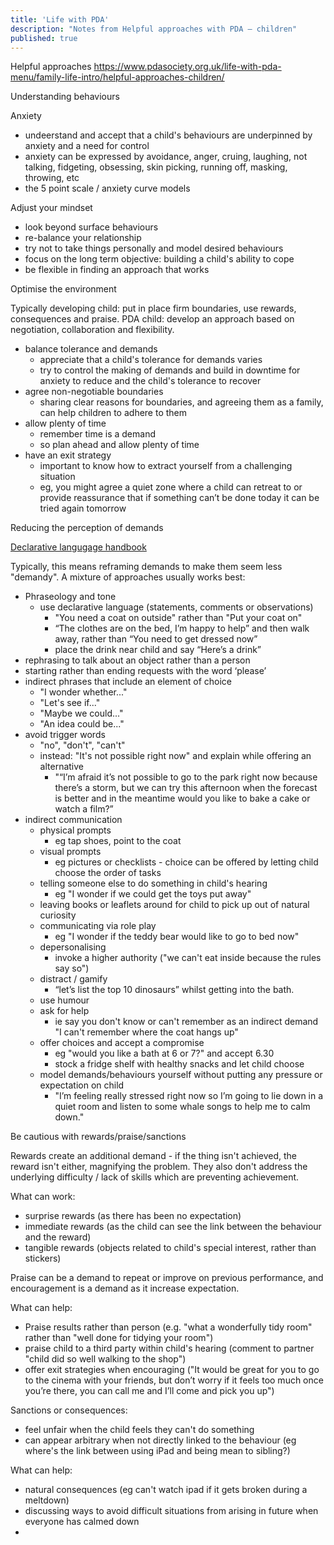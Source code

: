 ```yaml
---
title: 'Life with PDA'
description: "Notes from Helpful approaches with PDA – children"
published: true
---
```


Helpful approaches
https://www.pdasociety.org.uk/life-with-pda-menu/family-life-intro/helpful-approaches-children/

Understanding behaviours

Anxiety
- undeerstand and accept that a child's behaviours are underpinned by anxiety and a need for control
- anxiety can be expressed by avoidance, anger, cruing, laughing, not talking, fidgeting, obsessing, skin picking, running off, masking, throwing, etc
- the 5 point scale / anxiety curve models

Adjust your mindset

- look beyond surface behaviours
- re-balance your relationship
-  try not to take things personally and model desired behaviours
-  focus on the long term objective: building a child's ability to cope
-  be flexible in finding an approach that works

Optimise the environment

Typically developing child: put in place firm boundaries, use rewards, consequences and praise.
PDA child: develop an approach based on negotiation, collaboration and flexibility.

- balance tolerance and demands
  - appreciate that a child's tolerance for demands varies
  - try to control the making of demands and build in downtime for anxiety to reduce and the child's tolerance to recover
- agree non-negotiable boundaries
  - sharing clear reasons for boundaries, and agreeing them as a family, can help children to adhere to them
- allow plenty of time
  - remember time is a demand
  - so plan ahead and allow plenty of time
- have an exit strategy
  - important to know how to extract yourself from a challenging situation
  - eg, you might agree a quiet zone where a child can retreat to or provide reassurance that if something can’t be done today it can be tried again tomorrow

Reducing the perception of demands


[Declarative langugage handbook](https://www.amazon.co.uk/Declarative-Language-Handbook-Thoughtful-Challenges/dp/1734516208/ref=asc_df_1734516208/?tag=googshopuk-21&linkCode=df0&hvadid=428017759642&hvpos=&hvnetw=g&hvrand=14919461142097636393&hvpone=&hvptwo=&hvqmt=&hvdev=c&hvdvcmdl=&hvlocint=&hvlocphy=9045594&hvtargid=pla-894552775868&psc=1&th=1&psc=1&tag=&ref=&adgrpid=103526073030&hvpone=&hvptwo=&hvadid=428017759642&hvpos=&hvnetw=g&hvrand=14919461142097636393&hvqmt=&hvdev=c&hvdvcmdl=&hvlocint=&hvlocphy=9045594&hvtargid=pla-894552775868)

Typically, this means reframing demands to make them seem less "demandy". A mixture of approaches usually works best:
- Phraseology and tone
  - use declarative language (statements, comments or observations)
     - "You need a coat on outside" rather than "Put your coat on"
     - “The clothes are on the bed, I’m happy to help” and then walk away, rather than “You need to get dressed now”
     -  place the drink near child and say “Here’s a drink”
 -  rephrasing to talk about an object rather than a person
 -  starting rather than ending requests with the word ‘please’
 -  indirect phrases that include an element of choice
     -  "I wonder whether..."
     -  "Let's see if..."
     -  "Maybe we could..."
     -  "An idea could be..."
 -  avoid trigger words
     -  "no", "don't", "can't"
     -  instead: "It's not possible right now" and explain while offering an alternative
         -  "“I’m afraid it’s not possible to go to the park right now because there’s a storm, but we can try this afternoon when the forecast is better and in the meantime would you like to bake a cake or watch a film?”
- indirect communication
  - physical prompts
    - eg tap shoes, point to the coat
  - visual prompts
    - eg pictures or checklists - choice can be offered by letting child choose the order of tasks
  - telling someone else to do something in child's hearing
    - eg "I wonder if we could get the toys put away"
  - leaving books or leaflets around for child to pick up out of natural curiosity
  - communicating via role play
    - eg "I wonder if the teddy bear would like to go to bed now"
  - depersonalising
    - invoke a higher authority ("we can't eat inside because the rules say so")
  - distract / gamify
    - “let’s list the top 10 dinosaurs” whilst getting into the bath.
  - use humour
  - ask for help
    - ie say you don't know or can't remember as an indirect demand "I can't remember where the coat hangs up"
  - offer choices and accept a compromise
    - eg "would you like a bath at 6 or 7?" and accept 6.30
    - stock a fridge shelf with healthy snacks and let child choose
  - model demands/behaviours yourself without putting any pressure or expectation on child
    - "I’m feeling really stressed right now so I’m going to lie down in a quiet room and listen to some whale songs to help me to calm down."

Be cautious with rewards/praise/sanctions

Rewards create an additional demand - if the thing isn't achieved, the reward isn't either, magnifying the problem. They also don't address the underlying difficulty / lack of skills which are preventing achievement.

What can work:
- surprise rewards (as there has been no expectation)
- immediate rewards (as the child can see the link between the behaviour and the reward)
- tangible rewards (objects related to child's special interest, rather than stickers)

Praise can be a demand to repeat or improve on previous performance, and encouragement is a demand as it increase expectation.

What can help:
- Praise results rather than person (e.g. "what a wonderfully tidy room" rather than "well done for tidying your room")
- praise child to a third party within child's hearing (comment to partner "child did so well walking to the shop")
- offer exit strategies when encouraging ("It would be great for you to go to the cinema with your friends, but don’t worry if it feels too much once you’re there, you can call me and I’ll come and pick you up")

Sanctions or consequences:
- feel unfair when the child feels they can't do something
- can appear arbitrary when not directly linked to the behaviour (eg where's the link between using iPad and being mean to sibling?)

What can help:
- natural consequences (eg can't watch ipad if it gets broken during a meltdown)
-  discussing ways to avoid difficult situations from arising in future when everyone has calmed down
-
